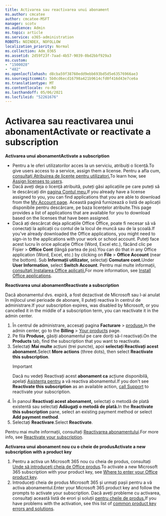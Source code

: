```yaml
---
title: Activarea sau reactivarea unui abonament
ms.author: cmcatee
author: cmcatee-MSFT
manager: scotv
ms.audience: Admin
ms.topic: article
ms.service: o365-administration
ROBOTS: NOINDEX, NOFOLLOW
localization_priority: Normal
ms.collection: Adm_O365
ms.assetid: 2d59f23f-7aad-4b57-9039-0bd2bbf929a3
ms.custom:
- "1500028"
- "482"
ms.openlocfilehash: d8cba59f38760edd9ebb693bd5d5e63576966ae3
ms.sourcegitcommit: 5b0cd6ecd16798a421b9614cfd0f416d43e7ce6a
ms.translationtype: MT
ms.contentlocale: ro-RO
ms.lasthandoff: 05/06/2021
ms.locfileid: "52261676"
---
```

# <a name="activate-or-reactivate-a-subscription"></a><span data-ttu-id="04a2a-102">Activarea sau reactivarea unui abonament</span><span class="sxs-lookup"><span data-stu-id="04a2a-102">Activate or reactivate a subscription</span></span>

<span data-ttu-id="04a2a-103">**Activarea unui abonament**</span><span class="sxs-lookup"><span data-stu-id="04a2a-103">**Activate a subscription**</span></span>

- <span data-ttu-id="04a2a-104">Pentru a le oferi utilizatorilor acces la un serviciu, atribuiți o licență.</span><span class="sxs-lookup"><span data-stu-id="04a2a-104">To give users access to a service, assign them a license.</span></span> <span data-ttu-id="04a2a-105">Pentru a afla cum, [consultați Atribuirea de licențe pentru utilizatori.](https://docs.microsoft.com/microsoft-365/admin/manage/assign-licenses-to-users)</span><span class="sxs-lookup"><span data-stu-id="04a2a-105">To learn how, see [Assign licenses to users](https://docs.microsoft.com/microsoft-365/admin/manage/assign-licenses-to-users).</span></span>
- <span data-ttu-id="04a2a-106">Dacă aveți deja o licență atribuită, puteți găsi aplicațiile pe care puteți să le descărcați din [pagina Contul meu.](https://portal.office.com/account/#installs)</span><span class="sxs-lookup"><span data-stu-id="04a2a-106">If you already have a license assigned to you, you can find applications that you are able to download from the [My Account page](https://portal.office.com/account/#installs).</span></span> <span data-ttu-id="04a2a-107">Această pagină furnizează o listă de aplicații disponibile pentru descărcare, pe baza licențelor atribuite.</span><span class="sxs-lookup"><span data-stu-id="04a2a-107">This page provides a list of applications that are available for you to download based on the licenses that have been assigned.</span></span>
- <span data-ttu-id="04a2a-108">Dacă ați descărcat deja aplicațiile Office Office, poate fi necesar să vă conectați la aplicații cu contul de la locul de muncă sau de la școală.</span><span class="sxs-lookup"><span data-stu-id="04a2a-108">If you've already downloaded the Office applications, you might need to sign-in to the applications with your work or school account.</span></span> <span data-ttu-id="04a2a-109">Puteți face acest lucru în orice aplicație Office (Word, Excel etc.), făcând clic pe Fișier  >  **Office Cont** (lângă partea de jos).</span><span class="sxs-lookup"><span data-stu-id="04a2a-109">You can do that in any Office application (Word, Excel, etc.) by clicking on **File** > **Office Account** (near the bottom).</span></span> <span data-ttu-id="04a2a-110">Sub **Informații utilizator,** selectați **Comutare cont.**</span><span class="sxs-lookup"><span data-stu-id="04a2a-110">Under **User Information**, select **Switch Account**.</span></span> <span data-ttu-id="04a2a-111">Pentru mai multe informații, [consultați Instalarea Office aplicații.](https://docs.microsoft.com/microsoft-365/admin/setup/install-applications)</span><span class="sxs-lookup"><span data-stu-id="04a2a-111">For more information, see [Install Office applications](https://docs.microsoft.com/microsoft-365/admin/setup/install-applications).</span></span>

<span data-ttu-id="04a2a-112">**Reactivarea unui abonament**</span><span class="sxs-lookup"><span data-stu-id="04a2a-112">**Reactivate a subscription**</span></span>

<span data-ttu-id="04a2a-113">Dacă abonamentul dvs. expiră, a fost dezactivat de Microsoft sau l-ai anulat în mijlocul unei perioade de abonare, îl puteți reactiva în centrul de administrare.</span><span class="sxs-lookup"><span data-stu-id="04a2a-113">If your subscription expires, was disabled by Microsoft, or you cancelled it in the middle of a subscription term, you can reactivate it in the admin center.</span></span>
  
1. <span data-ttu-id="04a2a-114">În centrul de administrare, accesați pagina **Facturare**  >  [produse.](https://go.microsoft.com/fwlink/p/?linkid=842054)</span><span class="sxs-lookup"><span data-stu-id="04a2a-114">In the admin center, go to the **Billing** > [Your products](https://go.microsoft.com/fwlink/p/?linkid=842054) page.</span></span>
2. <span data-ttu-id="04a2a-115">Pe fila **Produse,** găsiți abonamentul pe care doriți să-l reactivați.</span><span class="sxs-lookup"><span data-stu-id="04a2a-115">On the **Products** tab, find the subscription that you want to reactivate.</span></span>
3. <span data-ttu-id="04a2a-116">Selectați **Mai multe** acțiuni (trei puncte), apoi **selectați Reactivați acest abonament.**</span><span class="sxs-lookup"><span data-stu-id="04a2a-116">Select **More actions** (three dots), then select **Reactivate this subscription**.</span></span>
    > [!IMPORTANT]
    > <span data-ttu-id="04a2a-117">Dacă nu vedeți Reactivați acest **abonament ca** acțiune disponibilă, apelați [Asistența pentru](/microsoft-365/admin/contact-support-for-business-products) a vă reactiva abonamentul.</span><span class="sxs-lookup"><span data-stu-id="04a2a-117">If you don't see **Reactivate this subscription** as an available action, [call Support](/microsoft-365/admin/contact-support-for-business-products) to reactivate your subscription.</span></span>
4. <span data-ttu-id="04a2a-118">În panoul **Reactivați acest abonament,** selectați o metodă de plată existentă sau selectați **Adăugați o metodă de plată.**</span><span class="sxs-lookup"><span data-stu-id="04a2a-118">In the **Reactivate this subscription** pane, select an existing payment method or select **Add payment method**.</span></span>
5. <span data-ttu-id="04a2a-119">Selectați **Reactivare**.</span><span class="sxs-lookup"><span data-stu-id="04a2a-119">Select **Reactivate**.</span></span>

<span data-ttu-id="04a2a-120">Pentru mai multe informații, consultați [Reactivarea abonamentului](https://docs.microsoft.com/microsoft-365/commerce/subscriptions/reactivate-your-subscription).</span><span class="sxs-lookup"><span data-stu-id="04a2a-120">For more info, see [Reactivate your subscription](https://docs.microsoft.com/microsoft-365/commerce/subscriptions/reactivate-your-subscription).</span></span>

<span data-ttu-id="04a2a-121">**Activarea unui abonament nou cu o cheie de produs**</span><span class="sxs-lookup"><span data-stu-id="04a2a-121">**Activate a new subscription with a product key**</span></span>

1. <span data-ttu-id="04a2a-122">Pentru a activa un Microsoft 365 nou cu cheia de produs, consultați [Unde să introduceți cheia de Office produs](https://support.office.com/article/where-to-enter-your-office-product-key-0a82e5ae-739e-4b92-a6f4-2ec780c185db).</span><span class="sxs-lookup"><span data-stu-id="04a2a-122">To activate a new Microsoft 365 subscription with your product key, see [Where to enter your Office product key](https://support.office.com/article/where-to-enter-your-office-product-key-0a82e5ae-739e-4b92-a6f4-2ec780c185db).</span></span>
2. <span data-ttu-id="04a2a-123">Introduceți cheia de produs Microsoft 365 și urmați pașii pentru a vă activa abonamentul.</span><span class="sxs-lookup"><span data-stu-id="04a2a-123">Enter your Microsoft 365 product key and follow the prompts to activate your subscription.</span></span> <span data-ttu-id="04a2a-124">Dacă aveți probleme cu activarea, consultați această listă de erori și soluții [pentru cheile de produs.](https://docs.microsoft.com/microsoft-365/commerce/product-key-errors-and-solutions)</span><span class="sxs-lookup"><span data-stu-id="04a2a-124">If you have problems with the activation, see this list of [common product key errors and solutions](https://docs.microsoft.com/microsoft-365/commerce/product-key-errors-and-solutions).</span></span>